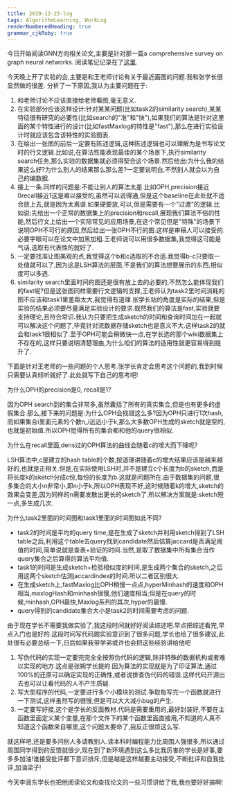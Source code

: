 ```yaml
---
title: 2019-12-23-log 
tags: AlgorithmLearning, WorkLog
renderNumberedHeading: true
grammar_cjkRuby: true
---
```


今日开始阅读GNN方向相关论文,主要是针对那一篇a comprehensive survey on graph neural networks.
阅读笔记记录在了[这里]().

今天晚上开了实验的会,主要是和王老师讨论有关于最近画图的问题.我和张学长很显然做的很差.
分析了一下原因,我认为主要问题在于:
1. 和老师讨论不应该直接给老师看图,毫无意义.
2. 在实验部分应该这样设计:针对某某问题(比如task2的similarity search),某某特征很有研究的必要性(比如search的"准"和"快"),如果我们的算法是针对这里面的某个特性进行的设计(比如fastMaxlog的特性是"fast"),那么在进行实验设计时就应该包含该特性的实验图表.
3. 在给出一张图的前后一定要有陈述逻辑,这种陈述逻辑也可以理解为是书写论文时的行文逻辑.比如说,在算法性能表现最佳的某个场景下,执行similarity search任务,那么实验的数据集就必须得契合这个场景.然后给出:为什么我的结果这么好?为什么别人的结果那么那么差?一定要说明白,不然别人就会以为自己的编数据.
4. 接上一条.同样的问题是:不能让别人的算法太差.比如OPH,precision接近0recall接近1这是难以接受的,虽然可以说得通,但是这个baseline在此处就不适合放上去,就是因为太离谱.如果硬要放,可以,但是需要有一个"过渡"的逻辑.比如说:先给出一个正常的数据集上的precision和recall,展现我们算法不俗的性能,然后行文上给出一个实际常见的应用场景,在这个常见但是"特殊"的场景下说明OPH不可行的原因,然后给出一张OPH不行的图.这样是审稿人可以接受的.必要字眼可以在论文中加黑加粗.王老师说可以用很多数据集,我觉得这可能是气话,选取有代表性的就好了.
5. 一定要找准让图美观的点,我觉得这个b和c选取的不合适.我觉得b-c只要取一处值就可以了,因为这是LSH算法的层面,不是我们的算法想要展示的东西,相似度可以多选.
6. similarity search里面时间的图还是很有放上去的必要的,不然怎么能体现我们的fast呢?但是这张图同样需要行文逻辑的支撑,王老师认为task2里时间消耗的图不应该和task1里差距太大,我觉得有道理.张学长站的角度是实际的结果,但是实验的结果必须要尽量满足实验设计的要求.既然我们的算法是fast,实验就要支持理论,且符合常识.我认为只要把生成sketch的时间和查询时间加在一起就可以解决这个问题了,毕竟针对流数据存储sketch也是意义不大.这样task2的就会和task1很相似了.至于OPH可能会稍微快一点,在学长选的那个wiki数据集上不存在的,这样只要说明清楚理由,为什么咱们的算法的适用性就更容易得到提升了.

下面是针对王老师的一些问题的个人思考.张学长肯定会思考这个问题的,我到时候只需要认真倾听就好了.此处就写下自己的思考吧!

为什么OPH的precision是0, recall是1?

因为OPH search到的集合非常多,虽然囊括了所有的真实集合,但是也有更多的虚假集合.那么,接下来的问题是:为什么OPH会找错这么多?因为OPH只进行1次hash,而如果集合i里面元素的个数n_i远远小于k,那么大多数OPH生成的sketch就是空的,也就是初始值.所以OPH觉得所有的集合都和他的query很相似.

为什么在recall里面,dens过的OPH算法的曲线会随着c的增大而下降呢?

LSH算法中,c是建立的hash table的个数,按道理讲随着c的增大结果应该是越来越好的,也就是正相关.但是,在实际使用LSH时,并不是建立c个长度为b的sketch,而是将长度k的sketch分成c份,每份的长度为b.这就是问题所在.由于数据集的问题,很多集合的大小n非常小,即n小于k,所以OPH表现不好,这时候随着k的增大,sketch的效果会变差,因为同样的n需要发散出更长的sketch了.所以解决方案就是:sketch短一点,多生成几次.

为什么task2里面的时间图和task1里面的时间图如此不同?
* task2的时间是平均的query time,是在生成了sketch并利用sketch得到了LSH table之后,利用这个table去query找到candidate然后估算jaccard是否满足阈值的时间,简单说就是查表+验证的时间.当然,是取了数据集中所有集合当作query集合之后算得的算法平均值.
* task1的时间是生成sketch+检验相似度的时间,是生成两个集合的sketch,之后用这两个sketch估测jaccardindex的时间.所以二者区别很大.
* 在生成sketch上,fastMaxlog比OPH稍慢一点点,hyperMinhash的速度和OPH相当,maxlogHash和minhash很慢,他们速度相当;但是在query的时候,minhash,OPH最快,Maxlog系列的其次,hyper的最慢.
* query得到的candidate集合大小是task2的时间需要考虑的问题.

由于现在学长不需要我做实验了,我这段时间就好好阅读综述吧.早点把综述看完,早点入门也是好的.这段时间写代码跑实验意识到了很多问题,学长也给了很多建议,此处很有必要总结一下,日后如果我带学弟或许也会把这些经验讲给他吧
1. 写伪代码的实现一定要完完全全按照伪代码的逻辑,除非特殊的数据机构或者难以实现的地方.这点是张朔学长提的.因为算法的实现就是为了印证算法,通过100%的还原可以确定实现的正确性,或者说排查伪代码的错误.这样代码开源出去也可以让看代码的人不产生质疑.
2. 写大型程序的代码,一定要进行多个小模块的测试.争取每写完一个函数就进行一下测试,这样虽然写的很慢,但是可以大大减小bug的产生.
3. 一定要写好接,这个是学长的反面教材.代码是需要重用的,最好封装好,不要在主函数里面定义某个变量,在那个文件下的某个函数里面直接用,不知道的人真不知道这个函数来自哪里,这个问题太要命了,我反正很烦这么写.

就这样吧,还是要多问别人多请教别人.读本科时编程能力比周围人强很多,所以通过周围同学得到的反馈就很少,现在到了新环境遇到这么多比我厉害的学长是好事,要多多加油!谁接受批评都下意识排斥,但是越是这样越要主动接受,不断批评和自我批评,加油梁子!

今天李润东学长也把他阅读论文和查找论文的一些习惯讲给了我,我也要好好搞啊!
